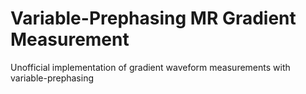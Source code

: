 # Variable-Prephasing MR Gradient Measurement
Unofficial implementation of gradient waveform measurements with variable-prephasing
